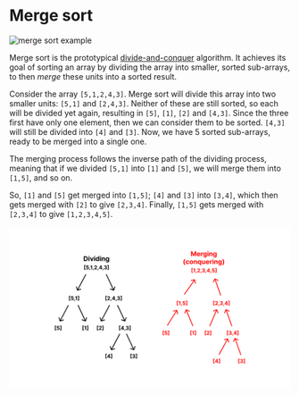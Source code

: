 # Merge sort

![merge sort example](https://upload.wikimedia.org/wikipedia/commons/thumb/c/cc/Merge-sort-example-300px.gif/220px-Merge-sort-example-300px.gif)

Merge sort is the prototypical
[divide-and-conquer](https://en.wikipedia.org/wiki/Divide-and-conquer_algorithm)
algorithm. It achieves its goal of sorting an array by dividing the array into
smaller, sorted sub-arrays, to then _merge_ these units into a sorted result.

Consider the array `[5,1,2,4,3]`. Merge sort will divide this array into two
smaller units: `[5,1]` and `[2,4,3]`. Neither of these are still sorted, so each
will be divided yet again, resulting in `[5]`, `[1]`, `[2]` and `[4,3]`. Since
the three first have only one element, then we can consider them to be sorted.
`[4,3]` will still be divided into `[4]` and `[3]`. Now, we have 5 sorted
sub-arrays, ready to be merged into a single one.

The merging process follows the inverse path of the dividing process, meaning
that if we divided `[5,1]` into `[1]` and `[5]`, we will merge them into
`[1,5]`, and so on.

So, `[1]` and `[5]` get merged into `[1,5]`; `[4]` and `[3]` into `[3,4]`, which
then gets merged with `[2]` to give `[2,3,4]`. Finally, `[1,5]` gets merged with
`[2,3,4]` to give `[1,2,3,4,5]`.

![merge sort overview](../../assets/images/merge-sort-overview.png)
